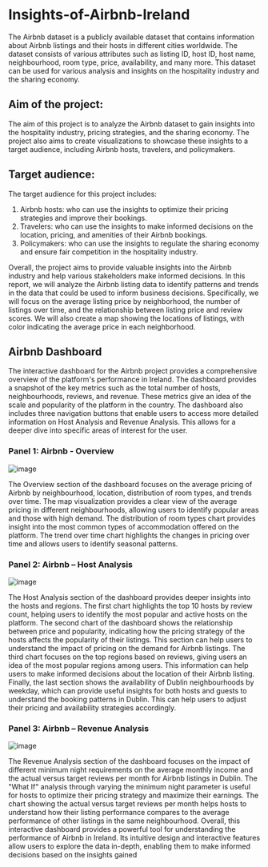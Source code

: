 # Insights-of-Airbnb-Ireland

The Airbnb dataset is a publicly available dataset that contains information about Airbnb listings and their hosts in different cities worldwide. The dataset consists of various attributes such as listing ID, host ID, host name, neighbourhood, room type, price, availability, and many more. This dataset can be used for various analysis and insights on the hospitality industry and the sharing economy. 

## Aim of the project:
The aim of this project is to analyze the Airbnb dataset to gain insights into the hospitality industry, pricing strategies, and the sharing economy. The project also aims to create visualizations to showcase these insights to a target audience, including Airbnb hosts, travelers, and policymakers.

## Target audience:
The target audience for this project includes:
1.	Airbnb hosts: who can use the insights to optimize their pricing strategies and improve their bookings.
2.	Travelers: who can use the insights to make informed decisions on the location, pricing, and amenities of their Airbnb bookings.
3.	Policymakers: who can use the insights to regulate the sharing economy and ensure fair competition in the hospitality industry.

Overall, the project aims to provide valuable insights into the Airbnb industry and help various stakeholders make informed decisions.
In this report, we will analyze the Airbnb listing data to identify patterns and trends in the data that could be used to inform business decisions. Specifically, we will focus on the average listing price by neighborhood, the number of listings over time, and the relationship between listing price and review scores. We will also create a map showing the locations of listings, with color indicating the average price in each neighborhood.

## Airbnb Dashboard

The interactive dashboard for the Airbnb project provides a comprehensive overview of the platform's performance in Ireland. The dashboard provides a snapshot of the key metrics such as the total number of hosts, neighbourhoods, reviews, and revenue. These metrics give an idea of the scale and popularity of the platform in the country. The dashboard also includes three navigation buttons that enable users to access more detailed information on Host Analysis and Revenue Analysis. This allows for a deeper dive into specific areas of interest for the user.

### Panel 1: Airbnb - Overview
![image](https://github.com/ajithvernekar/Insights-of-Airbnb-Ireland/assets/62662752/31026401-be62-4b99-89ac-2891317fbf0e)
 
The Overview section of the dashboard focuses on the average pricing of Airbnb by neighbourhood, location, distribution of room types, and trends over time. The map visualization provides a clear view of the average pricing in different neighbourhoods, allowing users to identify popular areas and those with high demand. The distribution of room types chart provides insight into the most common types of accommodation offered on the platform. The trend over time chart highlights the changes in pricing over time and allows users to identify seasonal patterns.

### Panel 2: Airbnb – Host Analysis
![image](https://github.com/ajithvernekar/Insights-of-Airbnb-Ireland/assets/62662752/795d99c0-ff28-4c68-978d-7415577fbc5a)
 
The Host Analysis section of the dashboard provides deeper insights into the hosts and regions. The first chart highlights the top 10 hosts by review count, helping users to identify the most popular and active hosts on the platform. The second chart of the dashboard shows the relationship between price and popularity, indicating how the pricing strategy of the hosts affects the popularity of their listings. This section can help users to understand the impact of pricing on the demand for Airbnb listings.
The third chart focuses on the top regions based on reviews, giving users an idea of the most popular regions among users. This information can help users to make informed decisions about the location of their Airbnb listing. Finally, the last section shows the availability of Dublin neighbourhoods by weekday, which can provide useful insights for both hosts and guests to understand the booking patterns in Dublin. This can help users to adjust their pricing and availability strategies accordingly.

### Panel 3: Airbnb – Revenue Analysis
![image](https://github.com/ajithvernekar/Insights-of-Airbnb-Ireland/assets/62662752/7f7f9b3f-b034-4775-a7fd-ffba22960a14)
 
The Revenue Analysis section of the dashboard focuses on the impact of different minimum night requirements on the average monthly income and the actual versus target reviews per month for Airbnb listings in Dublin.
The "What If" analysis through varying the minimum night parameter is useful for hosts to optimize their pricing strategy and maximize their earnings. The chart showing the actual versus target reviews per month helps hosts to understand how their listing performance compares to the average performance of other listings in the same neighbourhood.
Overall, this interactive dashboard provides a powerful tool for understanding the performance of Airbnb in Ireland. Its intuitive design and interactive features allow users to explore the data in-depth, enabling them to make informed decisions based on the insights gained


